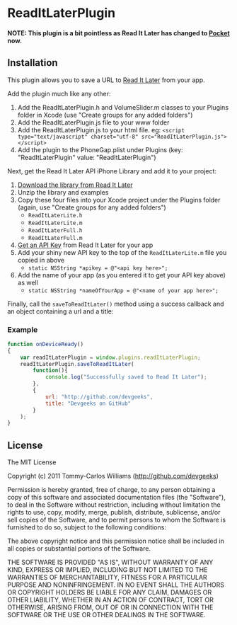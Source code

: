 ReadItLaterPlugin
============

#### NOTE: This plugin is a bit pointless as Read It Later has changed to [Pocket](http://getpocket.com) now. 


Installation
------------

This plugin allows you to save a URL to [Read It Later](http://readitlaterlist.com) from your app.

Add the plugin much like any other:

1.	Add the ReadItLaterPlugin.h and VolumeSlider.m classes to your Plugins folder in Xcode (use "Create groups for any added folders")
2.	Add the ReadItLaterPlugin.js file to your www folder
3.	Add the ReadItLaterPlugin.js to your html file. eg: `<script type="text/javascript" charset="utf-8" src="ReadItLaterPlugin.js"></script>`
4.	Add the plugin to the PhoneGap.plist under Plugins (key: "ReadItLaterPlugin" value: "ReadItLaterPlugin")

Next, get the Read It Later API iPhone Library and add it to your project:

1.	[Download the library from Read It Later](http://readitlaterlist.com/api/libraries-iphone#download)
2. 	Unzip the library and examples
3.	Copy these four files into your Xcode project under the Plugins folder (again, use "Create groups for any added folders")
	* `ReadItLaterLite.h`
	* `ReadItLaterLite.m`
	* `ReadItLaterFull.h`
	* `ReadItLaterFull.m`
4.	[Get an API Key](http://readitlaterlist.com/api/signup/) from Read It Later for your app
5.	Add your shiny new API key to the top of the `ReadItLaterLite.m` file you copied in above
	* `static NSString *apikey = @"<api key here>";`
6.	Add the name of your app (as you entered it to get your API key above) as well
	* `static NSString *nameOfYourApp = @"<name of your app here>";`

Finally, call the `saveToReadItLater()` method using a success callback and an object containing a url and a title:

### Example
```javascript
function onDeviceReady()
{
	var readItLaterPlugin = window.plugins.readItLaterPlugin;
	readItLaterPlugin.saveToReadItLater(
		function(){
			console.log("Successfully saved to Read It Later");
		}, 
		{ 
			url: "http://github.com/devgeeks", 
			title: "Devgeeks on GitHub"
		}
	);
}
```

## License

The MIT License

Copyright (c) 2011 Tommy-Carlos Williams (http://github.com/devgeeks)

Permission is hereby granted, free of charge, to any person obtaining a copy of this software and associated documentation files (the "Software"), to deal in the Software without restriction, including without limitation the rights to use, copy, modify, merge, publish, distribute, sublicense, and/or sell copies of the Software, and to permit persons to whom the Software is furnished to do so, subject to the following conditions:

The above copyright notice and this permission notice shall be included in all copies or substantial portions of the Software.

THE SOFTWARE IS PROVIDED "AS IS", WITHOUT WARRANTY OF ANY KIND, EXPRESS OR IMPLIED, INCLUDING BUT NOT LIMITED TO THE WARRANTIES OF MERCHANTABILITY, FITNESS FOR A PARTICULAR PURPOSE AND NONINFRINGEMENT. IN NO EVENT SHALL THE AUTHORS OR COPYRIGHT HOLDERS BE LIABLE FOR ANY CLAIM, DAMAGES OR OTHER LIABILITY, WHETHER IN AN ACTION OF CONTRACT, TORT OR OTHERWISE, ARISING FROM, OUT OF OR IN CONNECTION WITH THE SOFTWARE OR THE USE OR OTHER DEALINGS IN THE SOFTWARE.

